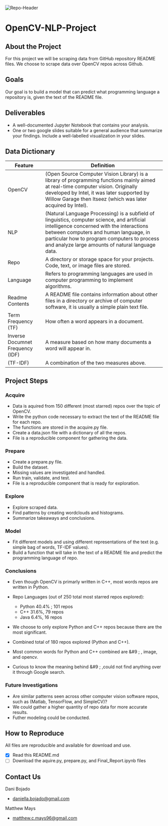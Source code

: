 ![Repo-Header](OpenCV-3.png)
# OpenCV-NLP-Project

## About the Project
For this project we will be scraping data from GitHub repository README files. We choose to scrape data over OpenCV repos across Github. 

## Goals
Our goal is to build a model that can predict what programming language a repository is, given the text of the README file.


## Deliverables
- A well-documented Jupyter Notebook that contains your analysis.
- One or two google slides suitable for a general audience that summarize your findings. Include a well-labelled visualization in your slides.


## Data Dictionary
| Feature | Definition |
|---------------------------|--------------------------------------------------|
| OpenCV            | (Open Source Computer Vision Library) is a library of programming functions mainly aimed at real-time computer vision. Originally developed by Intel, it was later supported by Willow Garage then Itseez (which was later acquired by Intel).|  
| NLP               | (Natural Language Processing) is a subfield of linguistics, computer science, and artificial intelligence concerned with the interactions between computers and human language, in particular how to program computers to process and analyze large amounts of natural language data. |  
| Repo              | A directory or storage space for your projects. Code, text, or image files are stored. |  
| Language          | Refers to programming languages are used in computer programming to implement algorithms. |
| Readme Contents   | A README file contains information about other files in a directory or archive of computer software, it is usually a simple plain text file. |
| Term Frequency (TF)   | How often a word appears in a document. |  
| Inverse Documnet Frequency (IDF)   | A measure based on how many documents a word will appear in. |  
| (TF-IDF)   | A combination of the two measures above. |  


## Project Steps
### Acquire
- Data is aquired from 150 different (most starred) repos over the topic of OpenCV.
- Write the python code necessary to extract the text of the README file for each repo. 
- The functions are stored in the acquire.py file.
- Create a data.json file with a dictionary of all the repos.
- File is a reproducible component for gathering the data.

### Prepare
- Create a prepare.py file. 
- Build the dataset.
- Missing values are investigated and handled.
- Run train, validate, and test.
- File is a reproducible component that is ready for exploration.

### Explore
- Explore scraped data.
- Find patterns by creating wordclouds and histograms.
- Summarize takeaways and conclusions.   

### Model
- Fit different models and using different representations of the text (e.g. simple bag of words, TF-IDF values).
- Build a function that will take in the text of a README file and predict the programming language of repo.

### Conclusions
- Even though OpenCV is primarly written in C++, most words repos are written in Python.  

- Repo Languages (out of 250 total most starred repos explored):  
    - Python 40.4% ; 101 repos
    - C++ 31.6%, 79 repos
    - Java 6.4%, 16 repos
    
- We choose to only explore Python and C++ repos because there are the most significant.
- Combined total of 180 repos explored (Python and C++).
- Most common words for Python and C++ combined are  &#9 ; , image, and opencv.
- Curious to know the meaning behind  &#9 ; ,could not find anything over it through Google search.

### Future Investigations
- Are similar patterns seen across other computer vision software repos, such as (Matlab, TensorFlow, and SimpleCV)?
- We could gather a higher quantity of repo data for more accurate results. 
- Futher modeling could be conducted.

## How to Reproduce
All files are reproducible and available for download and use.
- [x] Read this README.md
- [ ] Download the aquire.py, prepare.py, and Final_Report.ipynb files

## Contact Us 
Dani Bojado
- daniella.bojado@gmail.com 

Matthew Mays
- matthew.c.mays96@gmail.com